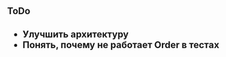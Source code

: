<h2>ToDo<h2>
<ul>
<li> Улучшить архитектуру</li>
<li> Понять, почему не работает Order в тестах</li>
</ul>
